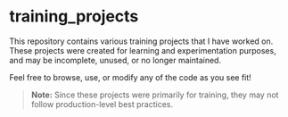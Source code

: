 # training_projects

This repository contains various training projects that I have worked on. These projects were created for learning and experimentation purposes, and may be incomplete, unused, or no longer maintained.

Feel free to browse, use, or modify any of the code as you see fit!

> **Note:** Since these projects were primarily for training, they may not follow production-level best practices.
